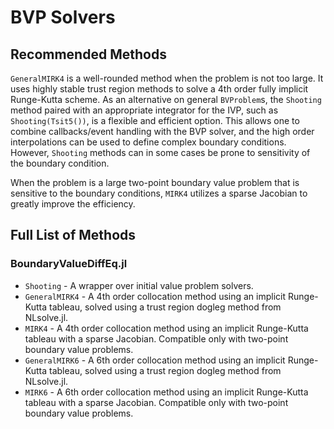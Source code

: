 # BVP Solvers

## Recommended Methods

`GeneralMIRK4` is a well-rounded method when the problem is not too large.
It uses highly stable trust region methods to solve a 4th order fully
implicit Runge-Kutta scheme. As an alternative on general `BVProblem`s, the
`Shooting` method paired with an appropriate integrator for the IVP, such as
`Shooting(Tsit5())`, is a flexible and efficient option. This allows one
to combine callbacks/event handling with the BVP solver, and the high order
interpolations can be used to define complex boundary conditions. However,
`Shooting` methods can in some cases be prone to sensitivity of the boundary
condition.

When the problem is a large two-point boundary value problem that is sensitive
to the boundary conditions, `MIRK4` utilizes a sparse Jacobian to greatly
improve the efficiency.

## Full List of Methods

### BoundaryValueDiffEq.jl

  - `Shooting` - A wrapper over initial value problem solvers.
  - `GeneralMIRK4` - A 4th order collocation method using an implicit Runge-Kutta
    tableau, solved using a trust region dogleg method from NLsolve.jl.
  - `MIRK4` - A 4th order collocation method using an implicit Runge-Kutta tableau
    with a sparse Jacobian. Compatible only with two-point boundary value problems.
  - `GeneralMIRK6` - A 6th order collocation method using an implicit Runge-Kutta
    tableau, solved using a trust region dogleg method from NLsolve.jl.
  - `MIRK6` - A 6th order collocation method using an implicit Runge-Kutta tableau
    with a sparse Jacobian. Compatible only with two-point boundary value problems.
